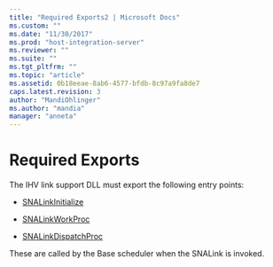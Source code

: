 ```yaml
---
title: "Required Exports2 | Microsoft Docs"
ms.custom: ""
ms.date: "11/30/2017"
ms.prod: "host-integration-server"
ms.reviewer: ""
ms.suite: ""
ms.tgt_pltfrm: ""
ms.topic: "article"
ms.assetid: 0b18eeae-8ab6-4577-bfdb-8c97a9fa8de7
caps.latest.revision: 3
author: "MandiOhlinger"
ms.author: "mandia"
manager: "anneta"
---
```

# Required Exports
The IHV link support DLL must export the following entry points:  
  
-   [SNALinkInitialize](./snalinkinitialize2.md)  
  
-   [SNALinkWorkProc](./snalinkworkproc1.md)  
  
-   [SNALinkDispatchProc](./snalinkdispatchproc2.md)  
  
 These are called by the Base scheduler when the SNALink is invoked.